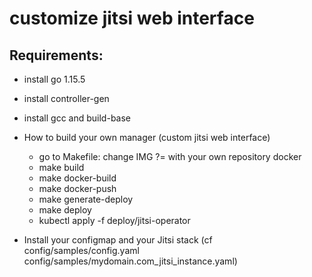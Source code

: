 # customize jitsi web interface

## Requirements:

- install go 1.15.5
- install controller-gen
- install gcc and build-base

- How to build your own manager (custom jitsi web interface)
    * go to Makefile: change IMG ?= with your own repository docker 
    * make build
    * make docker-build
    * make docker-push 
    * make generate-deploy
    * make deploy
    * kubectl apply -f deploy/jitsi-operator
- Install your configmap and your Jitsi stack (cf config/samples/config.yaml  config/samples/mydomain.com_jitsi_instance.yaml)